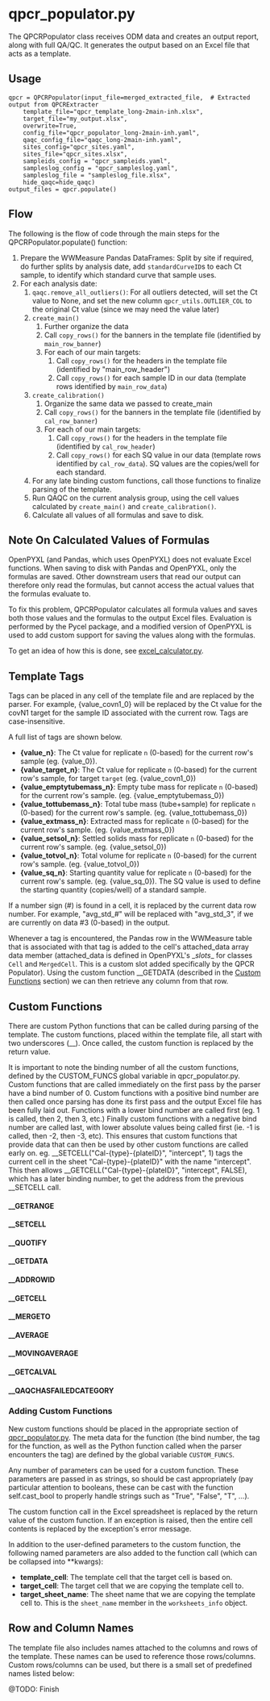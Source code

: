 # qpcr_populator.py

The QPCRPopulator class receives ODM data and creates an output report, along with full QA/QC. It generates the output based on an Excel file that acts as a template.

## Usage

    qpcr = QPCRPopulator(input_file=merged_extracted_file,  # Extracted output from QPCRExtracter
        template_file="qpcr_template_long-2main-inh.xlsx", 
        target_file="my_output.xlsx", 
        overwrite=True, 
        config_file="qpcr_populator_long-2main-inh.yaml", 
        qaqc_config_file="qaqc_long-2main-inh.yaml",
        sites_config="qpcr_sites.yaml",
        sites_file="qpcr_sites.xlsx",
        sampleids_config = "qpcr_sampleids.yaml", 
        sampleslog_config = "qpcr_sampleslog.yaml", 
        sampleslog_file = "sampleslog_file.xlsx",
        hide_qaqc=hide_qaqc)
    output_files = qpcr.populate()

## Flow

The following is the flow of code through the main steps for the QPCRPopulator.populate() function:

1. Prepare the WWMeasure Pandas DataFrames: Split by site if required, do further splits by analysis date, add `standardCurveID`s to each Ct sample, to identify which standard curve that sample uses.
1. For each analysis date:
    1. `qaqc.remove_all_outliers()`: For all outliers detected, will set the Ct value to None, and set the new column `qpcr_utils.OUTLIER_COL` to the original Ct value (since we may need the value later)
    1. `create_main()`
        1. Further organize the data
        1. Call `copy_rows()` for the banners in the template file (identified by `main_row_banner`)
        1. For each of our main targets:
            1. Call `copy_rows()` for the headers in the template file (identified by "main_row_header")
            1. Call `copy_rows()` for each sample ID in our data (template rows identified by `main_row_data`)
    1. `create_calibration()`
        1. Organize the same data we passed to create_main
        1. Call `copy_rows()` for the banners in the template file (identified by `cal_row_banner`)
        1. For each of our main targets:
            1. Call `copy_rows()` for the headers in the template file (identified by `cal_row_header`)
            1. Call `copy_rows()` for each SQ value in our data (template rows identified by `cal_row_data`). SQ values are the copies/well for each standard.
    1. For any late binding custom functions, call those functions to finalize parsing of the template.
    1. Run QAQC on the current analysis group, using the cell values calculated by `create_main()` and `create_calibration()`.
    1. Calculate all values of all formulas and save to disk.

## Note On Calculated Values of Formulas

OpenPYXL (and Pandas, which uses OpenPYXL) does not evaluate Excel functions. When saving to disk with Pandas and OpenPYXL, only the formulas are saved. Other downstream users that read our output can therefore only read the formulas, but cannot access the actual values that the formulas evaluate to.

To fix this problem, QPCRPopulator calculates all formula values and saves both those values and the formulas to the output Excel files. Evaluation is performed by the Pycel package, and a modified version of OpenPYXL is used to add custom support for saving the values along with the formulas.

To get an idea of how this is done, see [excel_calculator.py](excel_calculator.py).

## Template Tags

Tags can be placed in any cell of the template file and are replaced by the parser. For example, {value_covn1_0} will be replaced by the Ct value for the covN1 target for the sample ID associated with the current row. Tags are case-insensitive.

A full list of tags are shown below.

- **{value_n}**: The Ct value for replicate `n` (0-based) for the current row's sample (eg. {value_0}).
- **{value_target_n}**: The Ct value for replicate `n` (0-based) for the current row's sample, for target `target` (eg. {value_covn1_0})
- **{value_emptytubemass_n}**: Empty tube mass for replicate `n` (0-based) for the current row's sample. (eg. {value_emptytubemass_0})
- **{value_tottubemass_n}**: Total tube mass (tube+sample) for replicate `n` (0-based) for the current row's sample. (eg. {value_tottubemass_0})
- **{value_extmass_n}**: Extracted mass for replicate `n` (0-based) for the current row's sample. (eg. {value_extmass_0})
- **{value_setsol_n}**: Settled solids mass for replicate `n` (0-based) for the current row's sample. (eg. {value_setsol_0})
- **{value_totvol_n}**: Total volume for replicate `n` (0-based) for the current row's sample. (eg. {value_totvol_0})
- **{value_sq_n}**: Starting quantity value for replicate `n` (0-based) for the current row's sample. (eg. {value_sq_0}). The SQ value is used to define the starting quantity (copies/well) of a standard sample.

If a number sign (#) is found in a cell, it is replaced by the current data row number. For example, "avg_std_#" will be replaced with "avg_std_3", if we are currently on data #3 (0-based) in the output.

Whenever a tag is encountered, the Pandas row in the WWMeasure table that is associated with that tag is added to the cell's attached_data array data member (attached_data is defined in OpenPYXL's \__slots__ for classes `Cell` and `MergedCell`. This is a custom slot added specifically by the QPCR Populator). Using the custom function \__GETDATA (described in the [Custom Functions](#Custom_Functions) section) we can then retrieve any column from that row.

## Custom Functions

There are custom Python functions that can be called during parsing of the template. The custom functions, placed within the template file, all start with two underscores (\__). Once called, the custom function is replaced by the return value.

It is important to note the binding number of all the custom functions, defined by the CUSTOM_FUNCS global variable in qpcr_populator.py. Custom functions that are called immediately on the first pass by the parser have a bind number of 0. Custom functions with a positive bind number are then called once parsing has done its first pass and the output Excel file has been fully laid out. Functions with a lower bind number are called first (eg. 1 is called, then 2, then 3, etc.) Finally custom functions with a negative bind number are called last, with lower absolute values being called first (ie. -1 is called, then -2, then -3, etc). This ensures that custom functions that provide data that can then be used by other custom functions are called early on. eg. __SETCELL("Cal-{type}-{plateID}", "intercept", 1) tags the current cell in the sheet "Cal-{type}-{plateID}" with the name "intercept". This then allows __GETCELL("Cal-{type}-{plateID}", "intercept", FALSE), which has a later binding number, to get the address from the previous __SETCELL call.

#### __GETRANGE

#### __SETCELL

#### __QUOTIFY

#### __GETDATA

#### __ADDROWID

#### __GETCELL

#### __MERGETO

#### __AVERAGE

#### __MOVINGAVERAGE

#### __GETCALVAL

#### __QAQCHASFAILEDCATEGORY

### Adding Custom Functions

New custom functions should be placed in the appropriate section of [qpcr_populator.py](qpcr_populator.py). The meta data for the function (the bind number, the tag for the function, as well as the Python function called when the parser encounters the tag) are defined by the global variable `CUSTOM_FUNCS`.

Any number of parameters can be used for a custom function. These parameters are passed in as strings, so should be cast appropriately (pay particular attention to booleans, these can be cast with the function self.cast_bool to properly handle strings such as "True", "False", "T", ...).

The custom function call in the Excel spreadsheet is replaced by the return value of the custom function. If an exception is raised, then the entire cell contents is replaced by the exception's error message.

In addition to the user-defined parameters to the custom function, the following named parameters are also added to the function call (which can be collapsed into **kwargs):

- **template_cell**: The template cell that the target cell is based on.
- **target_cell**: The target cell that we are copying the template cell to.
- **target_sheet_name**: The sheet name that we are copying the template cell to. This is the `sheet_name` member in the `worksheets_info` object.

## Row and Column Names

The template file also includes names attached to the columns and rows of the template. These names can be used to reference those rows/columns. Custom rows/columns can be used, but there is a small set of predefined names listed below:

@TODO: Finish